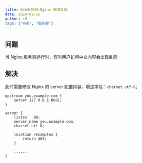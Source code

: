 ```yaml
---
title: Web服务器—Nginx 解决乱码
date: 2020-09-16
author: LM
tags: ["Web", "服务器"]
---
```


## 问题

当 Nginx 服务器运行时，有时用户访问中文内容会出现乱码

## 解决

此时需要修改 Nginx 的 server 配置内容，增加字段：`charset utf-8;`

```nginx
upstream you.example.com {
    server 127.0.0.1:8081;
}
 
server {
    listen   80;
    server_name you.example.com;
    charset utf-8;
    
    location /examples {
        return 403;
    }
    
    ......
}
```